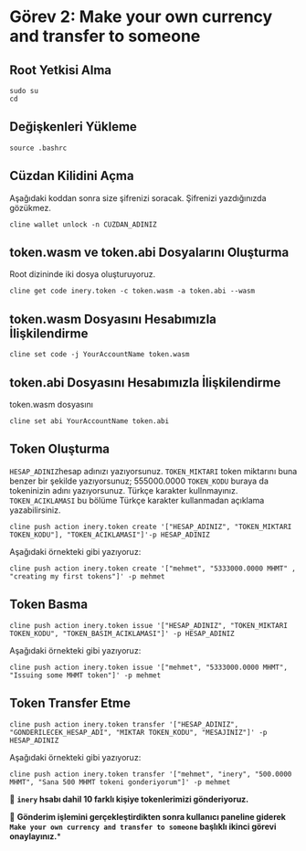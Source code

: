 # Görev 2: Make your own currency and transfer to someone

## Root Yetkisi Alma
```
sudo su
cd
```

## Değişkenleri Yükleme
```
source .bashrc
```

## Cüzdan Kilidini Açma
Aşağıdaki koddan sonra size şifrenizi soracak. Şifrenizi yazdığınızda gözükmez.
```
cline wallet unlock -n CUZDAN_ADINIZ
```

## token.wasm ve token.abi Dosyalarını Oluşturma
Root dizininde iki dosya oluşturuyoruz.
```
cline get code inery.token -c token.wasm -a token.abi --wasm
```

## token.wasm Dosyasını Hesabımızla İlişkilendirme
```
cline set code -j YourAccountName token.wasm
```

## token.abi Dosyasını Hesabımızla İlişkilendirme
token.wasm dosyasını
```
cline set abi YourAccountName token.abi
```

## Token Oluşturma
`HESAP_ADINIZ`hesap adınızı yazıyorsunuz.
`TOKEN_MIKTARI` token miktarını buna benzer bir şekilde yazıyorsunuz; 555000.0000
`TOKEN_KODU` buraya da tokeninizin adını yazıyorsunuz. Türkçe karakter kullnmayınız.
`TOKEN_ACIKLAMASI` bu bölüme Türkçe karakter kullanmadan açıklama yazabilirsiniz.

```
cline push action inery.token create '["HESAP_ADINIZ", "TOKEN_MIKTARI TOKEN_KODU"], "TOKEN_ACIKLAMASI"]'-p HESAP_ADINIZ
```
Aşağıdaki örnekteki gibi yazıyoruz:
```
cline push action inery.token create '["mehmet", "5333000.0000 MHMT" , "creating my first tokens"]' -p mehmet
```

## Token Basma
```
cline push action inery.token issue '["HESAP_ADINIZ", "TOKEN_MIKTARI TOKEN_KODU", "TOKEN_BASIM_ACIKLAMASI"]' -p HESAP_ADINIZ
```

Aşağıdaki örnekteki gibi yazıyoruz:
```
cline push action inery.token issue '["mehmet", "5333000.0000 MHMT", "Issuing some MHMT token"]' -p mehmet
```

## Token Transfer Etme
```
cline push action inery.token transfer '["HESAP_ADINIZ", "GONDERILECEK_HESAP_ADI", "MIKTAR TOKEN_KODU", "MESAJINIZ"]' -p HESAP_ADINIZ
```
Aşağıdaki örnekteki gibi yazıyoruz:
```
cline push action inery.token transfer '["mehmet", "inery", "500.0000 MHMT", "Sana 500 MHMT tokeni gonderiyorum"]' -p mehmet
```

🔴 **`inery` hsabı dahil 10 farklı kişiye tokenlerimizi gönderiyoruz.**

🔴 **Gönderim işlemini gerçekleştirdikten sonra kullanıcı paneline giderek `Make your own currency and transfer to someone` başlıklı ikinci görevi onaylayınız.***

